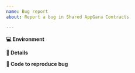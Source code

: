 ```yaml
---
name: Bug report
about: Report a bug in Shared AppGara Contracts

---
```




**💻 Environment**


**📝 Details**


**🔢 Code to reproduce bug**

